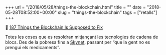 +++
url = "/2018/05/28/things-the-blockchain.html"
title = ""
date = "2018-05-28T08:52:00+00:00"
slug = "things-the-blockchain"
tags = ["retalls"]
+++

📎 [187 Things the Blockchain Is Supposed to Fix](https://www.wired.com/story/187-things-the-blockchain-is-supposed-to-fix/)

Totes les coses que es resoldran mitjançant les tecnologies de cadena de blocs. Des de la pobresa fins a [Skynet](https://ca.wikipedia.org/wiki/Skynet_(Terminator)), passant per “que la gent no es prengui els medicaments”.